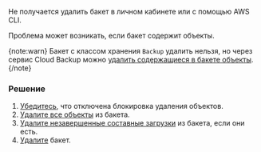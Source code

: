 Не получается удалить бакет в личном кабинете или с помощью AWS CLI.

Проблема может возникать, если бакет содержит объекты.

{note:warn}
Бакет с классом хранения `Backup` удалить нельзя, но через сервис Cloud Backup можно [удалить содержащиеся в бакете объекты](/ru/storage/backups/instructions/manage-backup-copy#delete_backup_copy).
{/note}

### Решение

1. [Убедитесь](/ru/storage/s3/instructions/objects/manage-object#lock_object), что отключена блокировка удаления объектов.
1. [Удалите все объекты](/ru/storage/s3/instructions/objects/manage-object#udalenie_obektov) из бакета.
1. [Удалите незавершенные составные загрузки](/ru/storage/s3/instructions/objects/manage-object#udalenie_chastey_zagruzhennogo_obekta) из бакета, если они есть.
1. [Удалите](/ru/storage/s3/instructions/buckets/manage-bucket#bucket_delete) бакет.